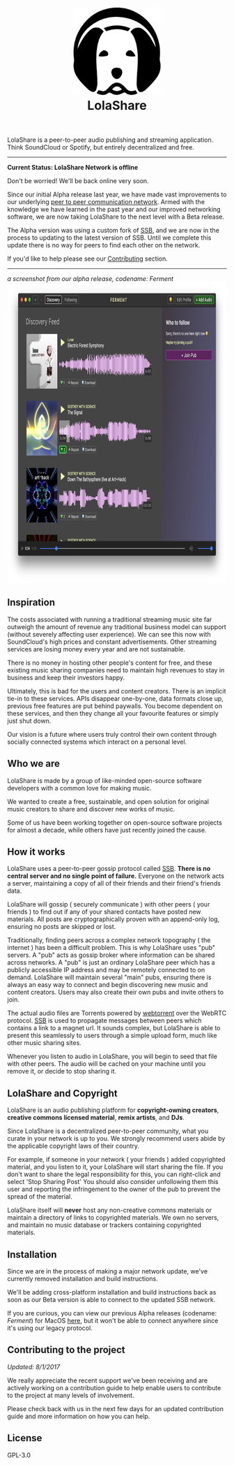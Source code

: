 <h1 align="center">
  <br>
  <img src="/assets/logo/64.png" alt="LolaShare" width="200">
  <br>
  LolaShare
  <br>
  <br>
</h1>


LolaShare is a peer-to-peer audio publishing and streaming application. Think SoundCloud or Spotify, but entirely decentralized and free.

---

**Current Status: LolaShare Network is offline**

Don't be worried! We'll be back online very soon.

Since our initial Alpha release last year, we have made vast improvements to our underlying [peer to peer communication network](https://github.com/ssbc). Armed with the knowledge we have learned in the past year and our improved networking software, we are now taking LolaShare to the next level with a Beta release. 

The Alpha version was using a custom fork of [SSB](https://github.com/ssbc), and we are now in the process to updating to the latest version of SSB. Until we complete this update there is no way for peers to find each other on the network.

If you'd like to help please see our [Contributing](#contributing) section.

---

*a screenshot from our alpha release, codename: Ferment*
<img src="/assets/ferment-screenshot-0.0.0.jpg" alt="Alpha Screenshot" width="888" height="688" />

## Inspiration

The costs associated with running a traditional streaming music site far outweigh the amount of revenue any traditional business model can support (without severely affecting user experience). We can see this now with SoundCloud's high prices and constant advertisements. Other streaming services are losing money every year and are not sustainable.

There is no money in hosting other people's content for free, and these existing music sharing companies need to maintain high revenues to stay in business and keep their investors happy.

Ultimately, this is bad for the users and content creators. There is an implicit tie-in to these services. APIs disappear one-by-one, data formats close up, previous free features are put behind paywalls. You become dependent on these services, and then they change all your favourite features or simply just shut down. 

Our vision is a future where users truly control their own content through socially connected systems which interact on a personal level.

## Who we are

LolaShare is made by a group of like-minded open-source software developers with a common love for making music. 

We wanted to create a free, sustainable, and open solution for original music creators to share and discover new works of music. 

Some of us have been working together on open-source software projects for almost a decade, while others have just recently joined the cause.

## How it works

LolaShare uses a peer-to-peer gossip protocol called [SSB](https://github.com/ssbc). **There is no central server and no single point of failure.** Everyone on the network acts a server, maintaining a copy of all of their friends and their friend's friends data.

LolaShare will gossip ( securely communicate ) with other peers ( your friends ) to find out if any of your shared contacts have posted new materials. All posts are cryptographically proven with an append-only log, ensuring no posts are skipped or lost.

Traditionally, finding peers across a complex network topography ( the internet ) has been a difficult problem. This is why LolaShare uses "pub" servers. A "pub" acts as gossip broker where information can be shared across networks. A "pub" is just an ordinary LolaShare peer which has a publicly accessible IP address and may be remotely connected to on demand. LolaShare will maintain several "main" pubs, ensuring there is always an easy way to connect and begin discovering new music and content creators. Users may also create their own pubs and invite others to join.

The actual audio files are Torrents powered by [webtorrent](webtorrent.io) over the WebRTC protocol. [SSB](github.com/ssbc) is used to propagate messages between peers which contains a link to a magnet url. It sounds complex, but LolaShare is able to present this seamlessly to users through a simple upload form, much like other music sharing sites.

Whenever you listen to audio in LolaShare, you will begin to seed that file with other peers. The audio will be cached on your machine until you remove it, or decide to stop sharing it.

## LolaShare and Copyright

LolaShare is an audio publishing platform for **copyright-owning creators**, **creative commons licensed material**, **remix artists**, and **DJs**. 

Since LolaShare is a decentralized peer-to-peer community, what you curate in your network is up to you. We strongly recommend users abide by the applicable copyright laws of their country.

For example, if someone in your network ( your friends ) added copyrighted material, and you listen to it, your LolaShare will start sharing the file. If you don't want to share the legal responsibility for this, you can right-click and select 'Stop Sharing Post' You should also consider unfollowing them this user and reporting the infringement to the owner of the pub to prevent the spread of the material.

LolaShare itself will **never** host any non-creative commons materials or maintain a directory of links to copyrighted materials. We own no servers, and maintain no music database or trackers containing copyrighted materials.

## Installation

Since we are in the process of making a major network update, we've currently removed installation and build instructions.

We'll be adding cross-platform installation and build instructions back as soon as our Beta version is able to connect to the updated SSB network.

If you are curious, you can view our previous Alpha releases (codename: *Ferment*) for MacOS [here](https://github.com/fermentation/ferment/releases), but it won't be able to connect anywhere since it's using our legacy protocol.

<a name="contributing"></a>
## Contributing to the project

*Updated: 8/1/2017*

We really appreciate the recent support we've been receiving and are actively working on a contribution guide to help enable users to contribute to the project at many levels of involvement.

Please check back with us in the next few days for an updated contribution guide and more information on how you can help.

## License

GPL-3.0
